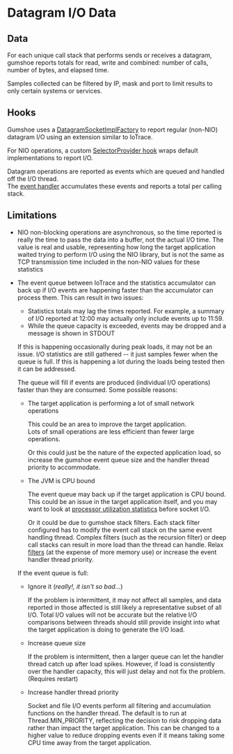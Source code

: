 Datagram I/O Data
=================

Data
----

For each unique call stack that performs sends or receives a datagram, 
gumshoe reports totals for read, write and combined:
number of calls, number of bytes, and elapsed time.  

Samples collected can be filtered by IP, mask and port to limit results to only certain systems or services.

Hooks
-----

Gumshoe uses a [DatagramSocketImplFactory](../hooks/datagram-socket-factory.md)
to report regular (non-NIO) datagram I/O using an extension similar to IoTrace.

For NIO operations, a custom [SelectorProvider hook](../hooks/selector-provider.md) 
wraps default implementations to report I/O.

Datagram operations are reported as events which are queued and handled off the I/O thread.  
The [event handler](../probe/event-handling.md) accumulates these events 
and reports a total per calling stack.

Limitations
-----------

- NIO non-blocking operations are asynchronous, so the time reported is really the time to pass
  the data into a buffer, not the actual I/O time.  The value is real and usable, representing
  how long the target application waited trying to perform I/O using the NIO library, but
  is not the same as TCP transmission time included in the non-NIO values for these statistics

- The event queue between IoTrace and the statistics accumulator can back up if I/O events are
  happening faster than the accumulator can process them.  This can result in two issues:
  
  - Statistics totals may lag the times reported.  For example, a summary of I/O reported at 12:00
    may actually only include events up to 11:59.  
  - While the queue capacity is exceeded, events may be dropped and a message is shown in STDOUT

  If this is happening occasionally during peak loads, it may not be an issue.  I/O statistics are still
  gathered -- it just samples fewer when the queue is full.  If this is happening a lot during the loads
  being tested then it can be addressed.  
  
  The queue will fill if events are produced (individual I/O operations) faster than they are consumed.
  Some possible reasons:
  
  - The target application is performing a lot of small network operations
  
    This could be an area to improve the target application.  
    Lots of small operations are less efficient than fewer large operations.
       
    Or this could just be the nature of the expected application load,
    so increase the gumshoe event queue size and the handler thread priority to accommodate. 
        
  - The JVM is CPU bound
  
    The event queue may back up if the target application is CPU bound.  This could be
    an issue in the target application itself, and you may want to look at
    [processor utilization statistics](processor.md) before socket I/O.
    
    Or it could be due to gumshoe stack filters.  Each stack filter configured has to
    modify the event call stack on the same event handling thread.  Complex filters
    (such as the recursion filter) or deep call stacks can result in more load than the
    thread can handle.  Relax [filters](../filters.md) (at the expense of more memory use) or increase the
    event handler thread priority.      
    
  If the event queue is full:
  
  - Ignore it (_really!, it isn't so bad..._)
  
    If the problem is intermittent, it may not affect all samples, 
    and data reported in those affected is still likely a representative subset of all I/O.
    Total I/O values will not be accurate but the relative I/O comparisons between threads
    should still provide insight into what the target application is doing to generate the I/O load.
    
  - Increase queue size
  
    If the problem is intermittent, then a larger queue can let the handler thread
    catch up after load spikes.  However, if load is consistently over the handler capacity,
    this will just delay and not fix the problem.  (Requires restart)
    
  - Increase handler thread priority
  
    Socket and file I/O events perform all filtering and accumulation functions on the
    handler thread.  The default is to run at Thread.MIN_PRIORITY, reflecting the decision to
    risk dropping data rather than impact the target application.  This can be changed to a
    higher value to reduce dropping events even if it means taking some CPU time away from
    the target application.
